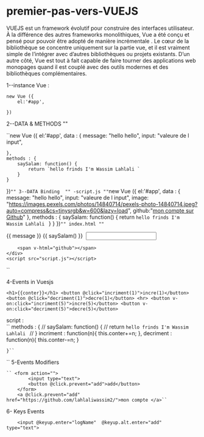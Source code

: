 # premier-pas-vers-VUEJS
VUEJS est un framework évolutif pour construire des interfaces utilisateur. À la différence des autres frameworks monolithiques, Vue a été conçu et pensé pour pouvoir être adopté de manière incrémentale . Le cœur de la bibliothèque se concentre uniquement sur la partie vue, et il est vraiment simple de l’intégrer avec d’autres bibliothèques ou projets existants. D’un autre côté, Vue est tout à fait capable de faire tourner des applications web monopages quand il est couplé avec des outils modernes et des bibliothèques complémentaires.


1--instance Vue :

    new Vue ({
        el:'#app',
    
    })


2--DATA & METHODS ""


``new Vue ({
    el:'#app',
    data : {
        message: "hello hello",
        input: "valeure de l input",
        
    },
    methods : {
        saySalam: function() {
            return `hello frinds I'm Wassim Lahlali `
        }
    }
})``
""
3--DATA Binding 
""
    -script.js
""
``new Vue ({
    el:'#app',
    data : {
        message: "hello hello",
        input: "valeure de l input",
        image: "https://images.pexels.com/photos/14840714/pexels-photo-14840714.jpeg?auto=compress&cs=tinysrgb&w=600&lazy=load",
        github:"<a href='https://github.com/lahlaliwassim2'>mon compte sur Github</a>"
    },
    methods : {
        saySalam: function() {
            return `hello frinds I'm Wassim Lahlali `
        }
    }
})``
""
index.html
""
``<!DOCTYPE html>
<html lang="en">
<head>
    <meta charset="UTF-8">
    <meta http-equiv="X-UA-Compatible" content="IE=edge">
    <meta name="viewport" content="width=device-width, initial-scale=1.0">
    <script src="https://cdn.jsdelivr.net/npm/vue@2.7.8/dist/vue.js"></script>
    <title>Premier Pas vers VUEJS</title>
</head>
<body>
    <div id="app">
        {{ message }}    
        {{ saySalam() }}
        <img v-bind:src="image" alt="">
        <input type="text" :value="input">

        <span v-html="github"></span>
    </div>
    <script src="script.js"></script>
</body>
</html>``

4-Events in Vuesjs


`` <h1>{{conter}}</h1>
        <button @click="incriment(1)">incre(1)</button>
        <button @click="decriment(1)">decre(1)</button>
        <hr>
        <button v-on:click="incriment(5)">incre(5)</button>
        <button v-on:click="decriment(5)">decre(5)</button>
``


script : </br>
`` methods : {
        // saySalam: function() {
        //     return `hello frinds I'm Wassim Lahlali `
        // }
        incriment : function(n){
            this.conter+=n;
        },
        decriment : function(n){
          this.conter-=n;
        }

    }``
``
    5-Events Modifiers


    `` <form action="">
            <input type="text">
            <button @click.prevent="add">add</button>
        </form>
        <a @click.prevent="add" href="https://github.com/lahlaliwassim2/">mon compte </a>``

6-  Keys Events

``     <input @keyup.enter="logName"  @keyup.alt.enter="add"  type="text">
``